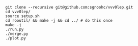 

    git clone --recursive git@github.com:sgnoohc/vvv0lep.git
    cd vvv0lep/
    source setup.sh
    cd rooutil/ && make -j && cd ../ # do this once
    make -j
    ./run.py
    ./merge.py
    ./plot.py
